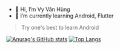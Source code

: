 - 👋 Hi, I’m Vy Văn Hùng
- 🌱 I’m currently learning Android, Flutter
> Try one's best to learn Android


[![Anurag's GitHub stats](https://github-readme-stats.vercel.app/api?username=vyvanhungbg&include_all_commits=true&hide=contribs,prs&count_private=true&show_icons=true&theme=tokyonight)](https://github.com/anuraghazra/github-readme-stats)
[![Top Langs](https://github-readme-stats.vercel.app/api/top-langs/?username=vyvanhungbg&hide=c,html,css,javascript&langs_count=5&layout=compact&show_icons=true&theme=tokyonight)](https://github.com/anuraghazra/github-readme-stats)
